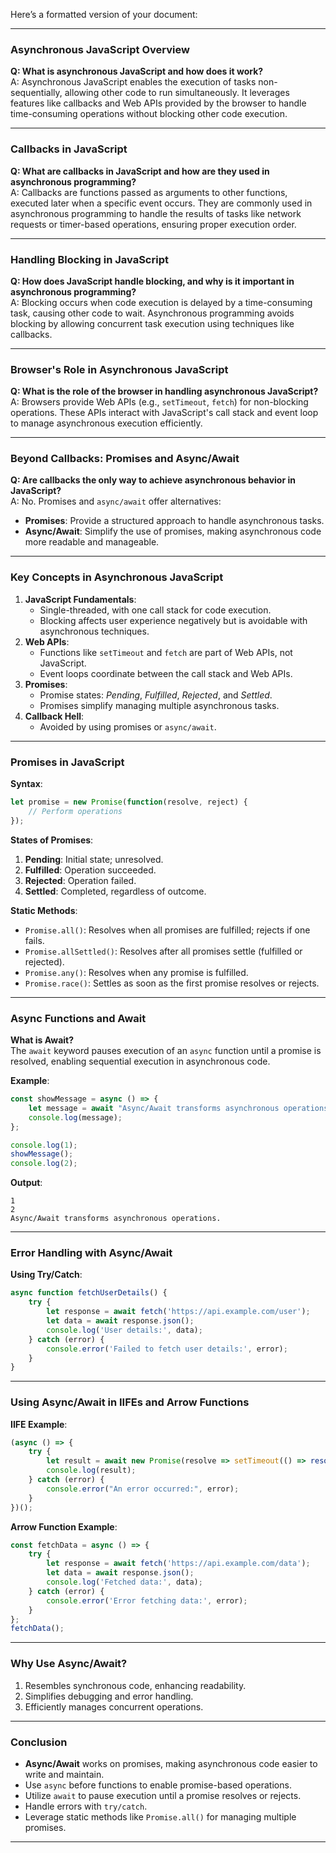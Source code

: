 Here’s a formatted version of your document:

---

### **Asynchronous JavaScript Overview**

**Q: What is asynchronous JavaScript and how does it work?**  
A: Asynchronous JavaScript enables the execution of tasks non-sequentially, allowing other code to run simultaneously. It leverages features like callbacks and Web APIs provided by the browser to handle time-consuming operations without blocking other code execution.

---

### **Callbacks in JavaScript**

**Q: What are callbacks in JavaScript and how are they used in asynchronous programming?**  
A: Callbacks are functions passed as arguments to other functions, executed later when a specific event occurs. They are commonly used in asynchronous programming to handle the results of tasks like network requests or timer-based operations, ensuring proper execution order.

---

### **Handling Blocking in JavaScript**

**Q: How does JavaScript handle blocking, and why is it important in asynchronous programming?**  
A: Blocking occurs when code execution is delayed by a time-consuming task, causing other code to wait. Asynchronous programming avoids blocking by allowing concurrent task execution using techniques like callbacks.

---

### **Browser's Role in Asynchronous JavaScript**

**Q: What is the role of the browser in handling asynchronous JavaScript?**  
A: Browsers provide Web APIs (e.g., `setTimeout`, `fetch`) for non-blocking operations. These APIs interact with JavaScript's call stack and event loop to manage asynchronous execution efficiently.

---

### **Beyond Callbacks: Promises and Async/Await**

**Q: Are callbacks the only way to achieve asynchronous behavior in JavaScript?**  
A: No. Promises and `async/await` offer alternatives:
- **Promises**: Provide a structured approach to handle asynchronous tasks.
- **Async/Await**: Simplify the use of promises, making asynchronous code more readable and manageable.

---

### **Key Concepts in Asynchronous JavaScript**

1. **JavaScript Fundamentals**:
   - Single-threaded, with one call stack for code execution.
   - Blocking affects user experience negatively but is avoidable with asynchronous techniques.
2. **Web APIs**:
   - Functions like `setTimeout` and `fetch` are part of Web APIs, not JavaScript.
   - Event loops coordinate between the call stack and Web APIs.
3. **Promises**:
   - Promise states: *Pending*, *Fulfilled*, *Rejected*, and *Settled*.
   - Promises simplify managing multiple asynchronous tasks.
4. **Callback Hell**:
   - Avoided by using promises or `async/await`.

---

### **Promises in JavaScript**

**Syntax**:  
```javascript
let promise = new Promise(function(resolve, reject) {
    // Perform operations
});
```

**States of Promises**:
1. **Pending**: Initial state; unresolved.
2. **Fulfilled**: Operation succeeded.
3. **Rejected**: Operation failed.
4. **Settled**: Completed, regardless of outcome.

**Static Methods**:
- `Promise.all()`: Resolves when all promises are fulfilled; rejects if one fails.
- `Promise.allSettled()`: Resolves after all promises settle (fulfilled or rejected).
- `Promise.any()`: Resolves when any promise is fulfilled.
- `Promise.race()`: Settles as soon as the first promise resolves or rejects.

---

### **Async Functions and Await**

**What is Await?**  
The `await` keyword pauses execution of an `async` function until a promise is resolved, enabling sequential execution in asynchronous code.

**Example**:
```javascript
const showMessage = async () => {
    let message = await "Async/Await transforms asynchronous operations.";
    console.log(message);
};

console.log(1);
showMessage();
console.log(2);
```

**Output**:
```
1
2
Async/Await transforms asynchronous operations.
```

---

### **Error Handling with Async/Await**

**Using Try/Catch**:  
```javascript
async function fetchUserDetails() {
    try {
        let response = await fetch('https://api.example.com/user');
        let data = await response.json();
        console.log('User details:', data);
    } catch (error) {
        console.error('Failed to fetch user details:', error);
    }
}
```

---

### **Using Async/Await in IIFEs and Arrow Functions**

**IIFE Example**:
```javascript
(async () => {
    try {
        let result = await new Promise(resolve => setTimeout(() => resolve("Data Loaded"), 2000));
        console.log(result);
    } catch (error) {
        console.error("An error occurred:", error);
    }
})();
```

**Arrow Function Example**:
```javascript
const fetchData = async () => {
    try {
        let response = await fetch('https://api.example.com/data');
        let data = await response.json();
        console.log('Fetched data:', data);
    } catch (error) {
        console.error('Error fetching data:', error);
    }
};
fetchData();
```

---

### **Why Use Async/Await?**
1. Resembles synchronous code, enhancing readability.
2. Simplifies debugging and error handling.
3. Efficiently manages concurrent operations.

---

### **Conclusion**
- **Async/Await** works on promises, making asynchronous code easier to write and maintain.
- Use `async` before functions to enable promise-based operations.
- Utilize `await` to pause execution until a promise resolves or rejects.
- Handle errors with `try/catch`.
- Leverage static methods like `Promise.all()` for managing multiple promises.

--- 